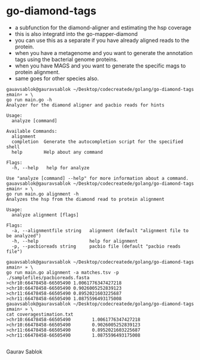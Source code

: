 # go-diamond-tags

- a subfunction for the diamond-aligner and estimating the hsp coverage
- this is also integratd into the go-mapper-diamond
- you can use this as a separate if you have already aligned reads to the protein.
- when you have a metagenome and you want to generate the annotation tags using the bacterial genome proteins.
- when you have MAGS and you want to generate the specific mags to protein alignment.  
- same goes for other species also. 

```
gauavsablok@gauravsablok ~/Desktop/codecreatede/golang/go-diamond-tags ±main⚡ » \
go run main.go -h
Analyzer for the diamond aligner and pacbio reads for hints

Usage:
  analyze [command]

Available Commands:
  alignment
  completion  Generate the autocompletion script for the specified shell
  help        Help about any command

Flags:
  -h, --help   help for analyze

Use "analyze [command] --help" for more information about a command.
gauavsablok@gauravsablok ~/Desktop/codecreatede/golang/go-diamond-tags ±main⚡ » \
go run main.go alignment -h
Analyzes the hsp from the diamond read to protein alignment

Usage:
  analyze alignment [flags]

Flags:
  -a, --alignmentfile string   alignment (default "alignment file to be analyzed")
  -h, --help                   help for alignment
  -p, --pacbioreads string     pacbio file (default "pacbio reads file")

gauavsablok@gauravsablok ~/Desktop/codecreatede/golang/go-diamond-tags ±main⚡ » \
go run main.go alignment -a matches.tsv -p ./samplefiles/pacbioreads.fasta
>chr10:66478458-66505490 1.0061776347427218
>chr10:66478458-66505490 0.9026005252839123
>chr11:66478458-66505490 0.8952021603225687
>chr11:66478458-66505490 1.0875596493175008
gauavsablok@gauravsablok ~/Desktop/codecreatede/golang/go-diamond-tags ±main⚡ » \
cat coveragestimation.txt
>chr10:66478458-66505490        1.0061776347427218
>chr10:66478458-66505490        0.9026005252839123
>chr11:66478458-66505490        0.8952021603225687
>chr11:66478458-66505490        1.0875596493175008


```
Gaurav Sablok

